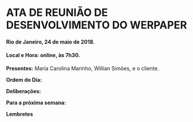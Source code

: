 # ATA DE REUNIÃO DE DESENVOLVIMENTO DO WERPAPER
#### Rio de Janeiro, 24 de maio de 2018.
#### Local e Hora: online, às 7h30.


**Presentes:** Maria Carolina Marinho, Willian Simões, e o cliente.

**Ordem do Dia:** 

**Deliberações:**



**Para a próxima semana:**


**Lembretes**




